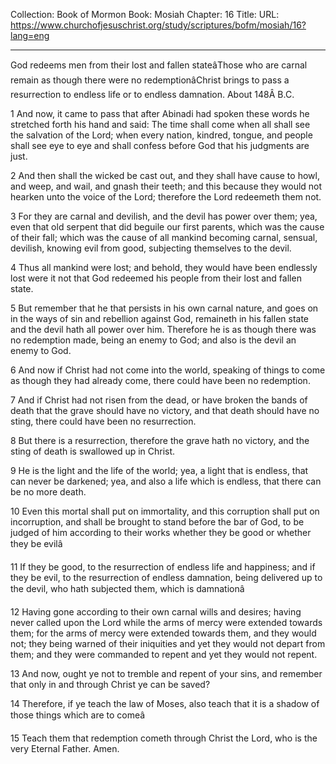 Collection: Book of Mormon
Book: Mosiah
Chapter: 16
Title: 
URL: https://www.churchofjesuschrist.org/study/scriptures/bofm/mosiah/16?lang=eng

---

God redeems men from their lost and fallen stateâThose who are carnal remain as though there were no redemptionâChrist brings to pass a resurrection to endless life or to endless damnation. About 148Â B.C.

1 And now, it came to pass that after Abinadi had spoken these words he stretched forth his hand and said: The time shall come when all shall see the salvation of the Lord; when every nation, kindred, tongue, and people shall see eye to eye and shall confess before God that his judgments are just.

2 And then shall the wicked be cast out, and they shall have cause to howl, and weep, and wail, and gnash their teeth; and this because they would not hearken unto the voice of the Lord; therefore the Lord redeemeth them not.

3 For they are carnal and devilish, and the devil has power over them; yea, even that old serpent that did beguile our first parents, which was the cause of their fall; which was the cause of all mankind becoming carnal, sensual, devilish, knowing evil from good, subjecting themselves to the devil.

4 Thus all mankind were lost; and behold, they would have been endlessly lost were it not that God redeemed his people from their lost and fallen state.

5 But remember that he that persists in his own carnal nature, and goes on in the ways of sin and rebellion against God, remaineth in his fallen state and the devil hath all power over him. Therefore he is as though there was no redemption made, being an enemy to God; and also is the devil an enemy to God.

6 And now if Christ had not come into the world, speaking of things to come as though they had already come, there could have been no redemption.

7 And if Christ had not risen from the dead, or have broken the bands of death that the grave should have no victory, and that death should have no sting, there could have been no resurrection.

8 But there is a resurrection, therefore the grave hath no victory, and the sting of death is swallowed up in Christ.

9 He is the light and the life of the world; yea, a light that is endless, that can never be darkened; yea, and also a life which is endless, that there can be no more death.

10 Even this mortal shall put on immortality, and this corruption shall put on incorruption, and shall be brought to stand before the bar of God, to be judged of him according to their works whether they be good or whether they be evilâ

11 If they be good, to the resurrection of endless life and happiness; and if they be evil, to the resurrection of endless damnation, being delivered up to the devil, who hath subjected them, which is damnationâ

12 Having gone according to their own carnal wills and desires; having never called upon the Lord while the arms of mercy were extended towards them; for the arms of mercy were extended towards them, and they would not; they being warned of their iniquities and yet they would not depart from them; and they were commanded to repent and yet they would not repent.

13 And now, ought ye not to tremble and repent of your sins, and remember that only in and through Christ ye can be saved?

14 Therefore, if ye teach the law of Moses, also teach that it is a shadow of those things which are to comeâ

15 Teach them that redemption cometh through Christ the Lord, who is the very Eternal Father. Amen.
